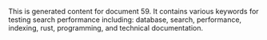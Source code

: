 This is generated content for document 59. It contains various keywords for testing search performance including: database, search, performance, indexing, rust, programming, and technical documentation.